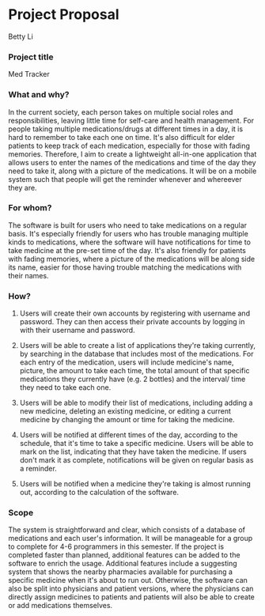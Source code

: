 # Project Proposal

Betty Li

### Project title

Med Tracker

### What and why?

In the current society, each person takes on multiple social roles and responsibilities, leaving little time for self-care and health management. For people taking multiple medications/drugs at different times in a day, it is hard to remember to take each one on time. It's also difficult for elder patients to keep track of each medication, especially for those with fading memories. Therefore, I aim to create a lightweight all-in-one application that allows users to enter the names of the medications and time of the day they need to take it, along with a picture of the medications. It will be on a mobile system such that people will get the reminder whenever and whereever they are.  

### For whom?

The software is built for users who need to take medications on a regular basis. It's especially friendly for users who has trouble managing multiple kinds to medications, where the software will have notifications for time to take medicine at the pre-set time of the day. It's also friendly for patients with fading memories, where a picture of the medications will be along side its name, easier for those having trouble matching the medications with their names.

### How?

1. Users will create their own accounts by registering with username and password. They can then access their private accounts by logging in with their username and password.

2. Users will be able to create a list of applications they're taking currently, by searching in the database that includes most of the medications. For each entry of the medication, users will include medicine's name, picture, the amount to take each time, the total amount of that specific medications they currently have (e.g. 2 bottles) and the interval/ time they need to take each one.

3. Users will be able to modify their list of medications, including adding a new medicine, deleting an existing medicine, or editing a current medicine by changing the amount or time for taking the medicine. 

4. Users will be notified at different times of the day, according to the schedule, that it's time to take a specific medicine. Users will be able to mark on the list, indicating that they have taken the medicine. If users don't mark it as complete, notifications will be given on regular basis as a reminder.

5. Users will be notified when a medicine they're taking is almost running out, according to the calculation of the software.

### Scope

The system is straightforward and clear, which consists of a database of medications and each user's information. It will be manageable for a group to complete for 4-6 programmers in this semester. If the project is completed faster than planned, additional features can be added to the software to enrich the usage. Additional features include a suggesting system that shows the nearby pharmacies available for purchasing a specific medicine when it's about to run out. Otherwise, the software can also be split into physicians and patient versions, where the physicians can directly assign medicines to patients and patients will also be able to create or add medications themselves.